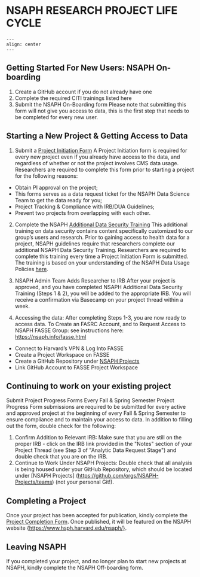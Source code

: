 # NSAPH RESEARCH PROJECT LIFE CYCLE

```{figure} imgs/NSAPH-Research-Lifecycle_LK.png
---
align: center 
---
```


## Getting Started For New Users: NSAPH On-boarding

1. Create a GitHub account if you do not already have one
2. Complete the required CITI trainings listed here
3. Submit the NSAPH On-Boarding form
Please note that submitting this form will not give you access to data, this is the first step that needs to be completed for every new user.

## Starting a New Project & Getting Access to Data

1. Submit a [Project Initiation Form](https://docs.google.com/forms/d/e/1FAIpQLSe6HflNjmJCQeJ5qKGoQFOchvfjeZbDRV0fJX7dCp9jzIfW6Q/viewform)
A Project Initiation form is required for every new project even if you already have access to the data, and regardless of whether or not the project involves CMS data usage. 
Researchers  are required to complete this form prior to starting a project for the following reasons:
- Obtain PI approval on the project;
- This forms serves as a data request ticket for the NSAPH Data Science Team to get the data ready for you;
- Project Tracking & Compliance with IRB/DUA Guidelines;
- Prevent two projects from overlapping with each other.

2. Complete the NSAPH [Additional Data Security Training](https://docs.google.com/forms/d/e/1FAIpQLScU69szWvPCPhrcXhT8959B3osxn6KW5vzTyOMpdzb8FQlhEw/viewform?usp=sf_link)
This additional training on data security contains content specifically customized to our group’s users and research. Prior to gaining access to health data for a project, NSAPH guidelines require that researchers complete our additional NSAPH Data Security Training. Researchers are required to complete this training every time a Project Initiation Form is submitted.
The training is based on your understanding of the NSAPH Data Usage Policies [here](https://nsaph.info/dua.html).

3. NSAPH Admin Team Adds Researcher to IRB
After your project is approved, and you have completed NSAPH Additional Data Security Training  (Steps 1 & 2), you will be added to the appropriate IRB. You will receive a confirmation via Basecamp on your project thread within a week.

4. Accessing the data: After completing Steps 1-3, you are now ready to access data.
To Create an FASRC Account, and to Request Access to NSAPH FASSE Group: see instructions here: https://nsaph.info/fasse.html
- Connect to Harvard’s VPN & Log Into FASSE
- Create a Project Workspace on FASSE
- Create a GitHub Repository under [NSAPH Projects](https://github.com/orgs/NSAPH-Projects/teams)
- Link GitHub Account to FASSE Project Workspace


## Continuing to work on your existing project

Submit Project Progress Forms Every Fall & Spring Semester
Project Progress Form submissions are required to be submitted for every active and approved project at the beginning of every Fall & Spring Semester to ensure compliance and to maintain your access to data. 
In addition to filling out the form, double check for the following:
1. Confirm Addition to Relevant IRB: Make sure that you are still on the proper IRB - click on the IRB link provided in the "Notes" section of your Project Thread (see Step 3 of "Analytic Data Request Stage") and double check that you are on the IRB.
2. Continue to Work Under NSAPH Projects: Double check that all analysis is being housed under your GitHub Repository, which should be located under [NSAPH Projects] (https://github.com/orgs/NSAPH-Projects/teams) (not your personal Git!).


## Completing a Project

Once your project has been accepted for publication, kindly complete the [Project Completion Form](https://docs.google.com/forms/d/e/1FAIpQLSfZT-Cs-buXTIvLUEHQgyTSdqY1ys5R6MIKUUkzdZd6TGq2xQ/viewform). Once published, it will be featured on the NSAPH website {https://www.hsph.harvard.edu/nsaph/}.  


## Leaving NSAPH

If you completed your project, and no longer plan to start new projects at NSAPH, kindly complete the NSAPH Off-boarding form. 
